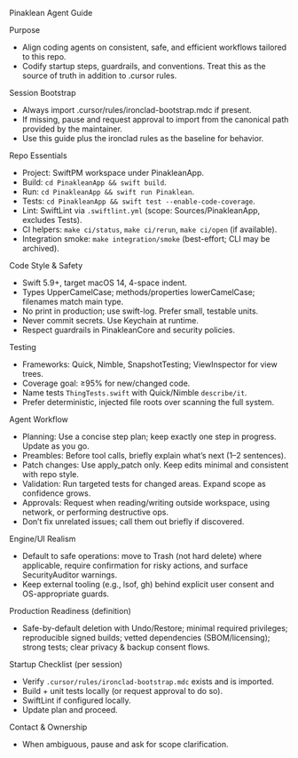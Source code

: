 Pinaklean Agent Guide

Purpose
- Align coding agents on consistent, safe, and efficient workflows tailored to this repo.
- Codify startup steps, guardrails, and conventions. Treat this as the source of truth in addition to .cursor rules.

Session Bootstrap
- Always import .cursor/rules/ironclad-bootstrap.mdc if present.
- If missing, pause and request approval to import from the canonical path provided by the maintainer.
- Use this guide plus the ironclad rules as the baseline for behavior.

Repo Essentials
- Project: SwiftPM workspace under PinakleanApp.
- Build: `cd PinakleanApp && swift build`.
- Run: `cd PinakleanApp && swift run Pinaklean`.
- Tests: `cd PinakleanApp && swift test --enable-code-coverage`.
- Lint: SwiftLint via `.swiftlint.yml` (scope: Sources/PinakleanApp, excludes Tests).
- CI helpers: `make ci/status`, `make ci/rerun`, `make ci/open` (if available).
- Integration smoke: `make integration/smoke` (best-effort; CLI may be archived).

Code Style & Safety
- Swift 5.9+, target macOS 14, 4-space indent.
- Types UpperCamelCase; methods/properties lowerCamelCase; filenames match main type.
- No print in production; use swift-log. Prefer small, testable units.
- Never commit secrets. Use Keychain at runtime.
- Respect guardrails in PinakleanCore and security policies.

Testing
- Frameworks: Quick, Nimble, SnapshotTesting; ViewInspector for view trees.
- Coverage goal: ≥95% for new/changed code.
- Name tests `ThingTests.swift` with Quick/Nimble `describe/it`.
- Prefer deterministic, injected file roots over scanning the full system.

Agent Workflow
- Planning: Use a concise step plan; keep exactly one step in progress. Update as you go.
- Preambles: Before tool calls, briefly explain what’s next (1–2 sentences).
- Patch changes: Use apply_patch only. Keep edits minimal and consistent with repo style.
- Validation: Run targeted tests for changed areas. Expand scope as confidence grows.
- Approvals: Request when reading/writing outside workspace, using network, or performing destructive ops.
- Don’t fix unrelated issues; call them out briefly if discovered.

Engine/UI Realism
- Default to safe operations: move to Trash (not hard delete) where applicable, require confirmation for risky actions, and surface SecurityAuditor warnings.
- Keep external tooling (e.g., lsof, gh) behind explicit user consent and OS-appropriate guards.

Production Readiness (definition)
- Safe-by-default deletion with Undo/Restore; minimal required privileges; reproducible signed builds; vetted dependencies (SBOM/licensing); strong tests; clear privacy & backup consent flows.

Startup Checklist (per session)
- Verify `.cursor/rules/ironclad-bootstrap.mdc` exists and is imported.
- Build + unit tests locally (or request approval to do so).
- SwiftLint if configured locally.
- Update plan and proceed.

Contact & Ownership
- When ambiguous, pause and ask for scope clarification.

